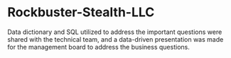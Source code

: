 # Rockbuster-Stealth-LLC
Data dictionary and SQL utilized to address the important questions were shared with the technical team, and a data-driven presentation was made for the management board to address the business questions.
